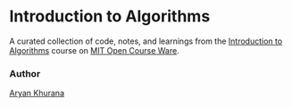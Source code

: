 # Introduction to Algorithms

A curated collection of code, notes, and learnings from the [Introduction to Algorithms](https://ocw.mit.edu/courses/6-006-introduction-to-algorithms-spring-2020/pages/syllabus/) course on [MIT Open Course Ware](https://ocw.mit.edu).

### Author
[Aryan Khurana](https://github.com/AryanK1511)
